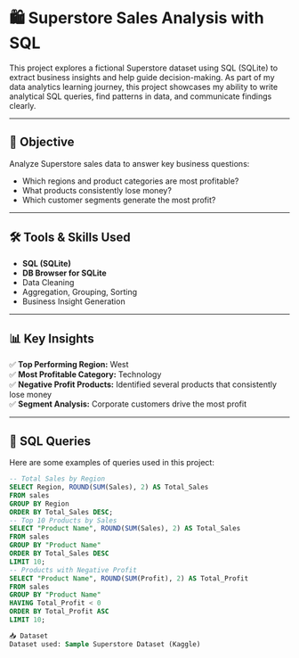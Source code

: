 # 🛍️ Superstore Sales Analysis with SQL

This project explores a fictional Superstore dataset using SQL (SQLite) to extract business insights and help guide decision-making. As part of my data analytics learning journey, this project showcases my ability to write analytical SQL queries, find patterns in data, and communicate findings clearly.

---

## 📌 Objective

Analyze Superstore sales data to answer key business questions:
- Which regions and product categories are most profitable?
- What products consistently lose money?
- Which customer segments generate the most profit?

---

## 🛠️ Tools & Skills Used

- **SQL (SQLite)**
- **DB Browser for SQLite**
- Data Cleaning
- Aggregation, Grouping, Sorting
- Business Insight Generation

---

## 📊 Key Insights

✅ **Top Performing Region:** West  
✅ **Most Profitable Category:** Technology  
✅ **Negative Profit Products:** Identified several products that consistently lose money  
✅ **Segment Analysis:** Corporate customers drive the most profit

---

## 📂 SQL Queries

Here are some examples of queries used in this project:

```sql
-- Total Sales by Region
SELECT Region, ROUND(SUM(Sales), 2) AS Total_Sales
FROM sales
GROUP BY Region
ORDER BY Total_Sales DESC;
-- Top 10 Products by Sales
SELECT "Product Name", ROUND(SUM(Sales), 2) AS Total_Sales
FROM sales
GROUP BY "Product Name"
ORDER BY Total_Sales DESC
LIMIT 10;
-- Products with Negative Profit
SELECT "Product Name", ROUND(SUM(Profit), 2) AS Total_Profit
FROM sales
GROUP BY "Product Name"
HAVING Total_Profit < 0
ORDER BY Total_Profit ASC
LIMIT 10;

📥 Dataset
Dataset used: Sample Superstore Dataset (Kaggle)
